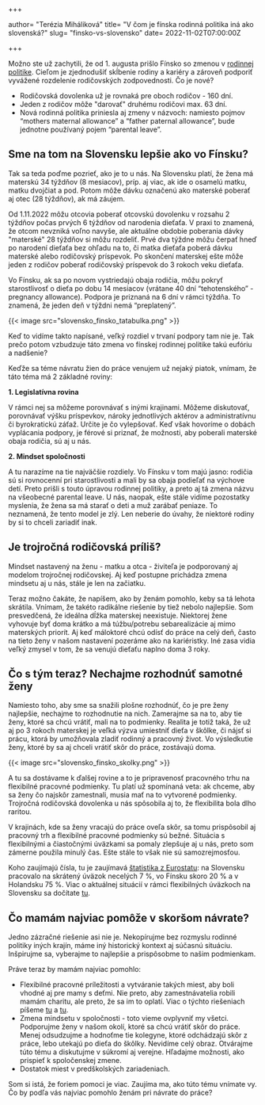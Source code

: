 +++

author= "Terézia Miháliková"
title= "V čom je fínska rodinná politika iná ako slovenská?"
slug= "finsko-vs-slovensko"
date= 2022-11-02T07:00:00Z

+++

Možno ste už zachytili, že od 1. augusta prišlo Fínsko so zmenou v [rodinnej politike](https://stm.fi/-/hallituksen-esityksen-luonnos-perhevapaauudistuksesta-valmistunut?languageId=en_US). 
Cieľom je zjednodušiť skĺbenie rodiny a kariéry a zároveň podporiť vyvážené rozdelenie rodičovských zodpovednosti. Čo je nové?

<!--more-->
- Rodičovská dovolenka už je rovnaká pre oboch rodičov - 160 dní.
- Jeden z rodičov môže  "darovať"  druhému rodičovi max. 63 dní. 
- Nová rodinná politika priniesla aj zmeny v názvoch: namiesto pojmov “mothers maternal allowance” a “father paternal allowance”, bude jednotne 
používaný pojem “parental leave”.


## Sme na tom na Slovensku lepšie ako vo Fínsku?

Tak sa teda poďme pozrieť, ako je to u nás. Na Slovensku platí, že žena má materskú 34 týždňov (8 mesiacov), príp. aj viac, ak ide o osamelú matku, matku dvojčiat a pod. Potom môže dávku označenú ako materské poberať aj otec (28 týždňov), ak má záujem. 

Od 1.11.2022 môžu otcovia poberať otcovskú dovolenku v rozsahu 2 týždňov počas prvých 6 týždňov od narodenia dieťaťa. V praxi to znamená, že otcom 
nevzniká voľno navyše, ale aktuálne obdobie poberania dávky "materské" 28 týždňov si môžu rozdeliť. Prvé dva týždne môžu čerpať hneď po narodení 
dieťaťa bez ohľadu na to, či matka dieťaťa poberá dávku materské alebo rodičovský príspevok. Po skončení materskej ešte môže jeden z rodičov 
poberať rodičovský príspevok do 3 rokoch veku dieťaťa. 

Vo Fínsku, ak sa po novom vystriedajú obaja rodičia, môžu pokryť starostlivosť o dieťa po dobu 14 mesiacov (vrátane 40 dní “tehotenského” -  pregnancy 
allowance). Podpora je priznaná na 6 dní v rámci týždňa. To znamená, že jeden deň v týždni nemá “preplatený”.

{{< image src="slovensko_finsko_tatabulka.png" >}}

Keď to vidíme takto napísané, veľký rozdiel v  trvaní podpory tam nie je. 
Tak prečo potom vzbudzuje táto zmena vo fínskej rodinnej politike takú eufóriu a nadšenie?

Keďže sa téme návratu žien do práce venujem už nejaký piatok, vnímam, že táto téma má 2 základné roviny:

**1. Legislatívna rovina**


V rámci nej sa môžeme porovnávať s inými krajinami. Môžeme diskutovať, porovnávať výšku príspevkov, nároky jednotlivých aktérov a administratívnu či byrokratickú záťaž. Určite je čo vylepšovať. Keď však hovoríme o dobách vyplácania podpory, je férové si priznať, že možnosti, aby poberali materské obaja rodičia, sú aj u nás.

**2. Mindset spoločnosti**


A tu narazíme na tie najväčšie rozdiely. Vo Fínsku v tom majú jasno: rodičia sú si rovnocenní pri starostlivosti a mali by sa obaja podieľať 
na výchove detí. Preto prišli s touto úpravou rodinnej politiky, a preto aj tá zmena názvu na všeobecné parental leave. U nás, naopak, ešte stále 
vidíme pozostatky myslenia, že žena sa má starať o deti a muž zarábať peniaze. To neznamená, že tento model je zlý. Len neberie do úvahy, že 
niektoré rodiny by si to chceli zariadiť inak.


## Je trojročná rodičovská príliš?
Mindset nastavený na ženu - matku a otca - živiteľa je podporovaný aj modelom trojročnej rodičovskej. Aj keď postupne prichádza zmena 
mindsetu aj u nás, stále je len na začiatku.

Teraz možno čakáte, že napíšem, ako by ženám pomohlo, keby sa tá lehota skrátila. Vnímam, že takéto radikálne riešenie by tiež nebolo 
najlepšie. Som presvedčená, že ideálna dĺžka materskej neexistuje. Niektorej žene vyhovuje byť doma krátko a má túžbu/potrebu sebarealizácie 
aj mimo materských priorít. Aj keď máloktoré chcú odísť do práce na celý deň, často na tieto ženy v našom nastavení pozeráme ako na kariéristky. 
Iné zasa vidia veľký zmysel v tom, že sa venujú dieťaťu naplno doma 3 roky. 

## Čo s tým teraz? Nechajme rozhodnúť samotné ženy
Namiesto toho, aby sme sa snažili plošne rozhodnúť, čo je pre ženy najlepšie, nechajme to rozhodnutie na nich. Zamerajme sa na to, aby tie 
ženy, ktoré sa chcú vrátiť, mali na to podmienky. Realita je totiž taká, že už aj po 3 rokoch materskej je veľká výzva umiestniť 
dieťa v škôlke, či nájsť si prácu, ktorá by umožňovala zladiť rodinný a pracovný život. Vo výsledkutie ženy, ktoré by sa aj chceli vrátiť 
skôr do práce, zostávajú doma.

{{< image src="slovensko_finsko_skolky.png" >}}

A tu sa dostávame k ďalšej rovine a to je pripravenosť pracovného trhu na flexibilné pracovné podmienky. Tu platí už spomínaná veta: ak 
chceme, aby sa ženy čo najskôr zamestnali, musia mať na to vytvorené podmienky. Trojročná rodičovská dovolenka u nás spôsobila aj to, že flexibilita 
bola dlho raritou. 

V krajinách, kde sa ženy vracajú do práce oveľa skôr, sa tomu prispôsobil aj pracovný trh a flexibilné pracovné podmienky sú bežné. 
Situácia s flexibilnými a čiastočnými úväzkami sa pomaly zlepšuje aj u nás, preto som zámerne použila minulý čas.  Ešte stále to však nie sú 
samozrejmosťou. 

Koho zaujímajú čísla, tu je zaujímavá [štatistika z Eurostatu](ttps://ec.europa.eu/eurostat/cache/infographs/womenmen/bloc-2b.html?lang=en): na Slovensku pracovalo na skrátený úväzok necelých 7 %, vo Fínsku skoro 20 % 
a v Holandsku 75 %. 
Viac o aktuálnej situácií v rámci flexibilných úväzkoch na Slovensku sa dočítate [tu](https://www.platy.sk/analyzy/preco-je-na-slovensku-stale-malo-dostupnych-alternativnych-foriem-prace/50831?prefix=).


## Čo mamám najviac pomôže v skoršom návrate?

Jedno zázračné riešenie asi nie je. Nekopírujme bez rozmyslu rodinné politiky iných krajín, máme iný historický kontext aj súčasnú situáciu. 
Inšpirujme sa, vyberajme to najlepšie a prispôsobme to našim podmienkam. 

Práve teraz by mamám najviac pomohlo:

- Flexibilné pracovné príležitosti a vytváranie takých miest, aby boli vhodné aj pre mamy s deťmi. Nie preto, aby zamestnávatelia robili mamám 
charitu, ale preto, že sa im to oplatí. Viac o týchto riešeniach píšeme [tu](https://www.pracujucemamy.sk/blog/job-sharing-alebo-zdielanie-pracovneho-miesta/) a [tu](https://www.pracujucemamy.sk/blog/returnship/).
- Zmena mindsetu v spoločnosti - toto vieme ovplyvniť my všetci. Podporujme ženy v našom okolí, ktoré sa chcú vrátiť skôr do práce. Menej odsudzujme a hodnoťme tie kolegyne, ktoré odchádzajú skôr z práce, lebo utekajú po dieťa do škôlky. Nevidíme celý obraz. Otvárajme túto tému a diskutujme v súkromí aj verejne. Hľadajme možnosti, ako prispieť k spoločenskej zmene. 
- Dostatok miest v predškolských zariadeniach.

Som si istá, že foriem pomoci je viac. Zaujíma ma, ako túto tému vnímate vy. Čo by podľa vás najviac pomohlo ženám pri návrate do práce?

